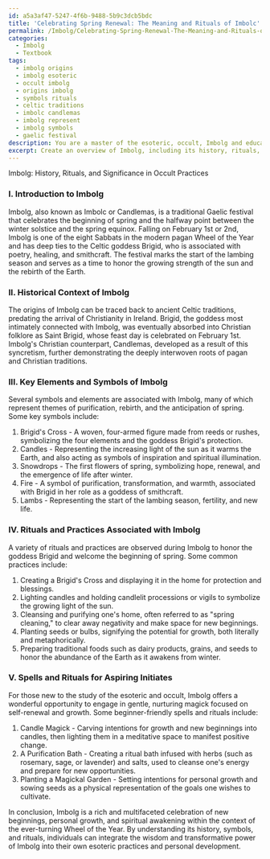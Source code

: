 ```yaml
---
id: a5a3af47-5247-4f6b-9488-5b9c3dcb5bdc
title: 'Celebrating Spring Renewal: The Meaning and Rituals of Imbolc'
permalink: /Imbolg/Celebrating-Spring-Renewal-The-Meaning-and-Rituals-of-Imbolc/
categories:
  - Imbolg
  - Textbook
tags:
  - imbolg origins
  - imbolg esoteric
  - occult imbolg
  - origins imbolg
  - symbols rituals
  - celtic traditions
  - imbolc candlemas
  - imbolg represent
  - imbolg symbols
  - gaelic festival
description: You are a master of the esoteric, occult, Imbolg and education, you have written many textbooks on the subject in ways that provide students with rich and deep understanding of the subject. You are being asked to write textbook-like sections on a topic and you do it with full context, explainability, and reliability in accuracy to the true facts of the topic at hand, in a textbook style that a student would easily be able to learn from, in a rich, engaging, and contextual way. Always include relevant context (such as formulas and history), related concepts, and in a way that someone can gain deep insights from.
excerpt: Create an overview of Imbolg, including its history, rituals, and significance in occult practices. Discuss key elements and symbols associated with this celebration, as well as any relevant spells or rituals for an aspiring initiate to learn and understand. Ensure the information provided is both informative and concise, allowing the reader to gain a deeper understanding of Imbolg and its importance within the esoteric tradition.
---
```

Imbolg: History, Rituals, and Significance in Occult Practices

### I. Introduction to Imbolg
Imbolg, also known as Imbolc or Candlemas, is a traditional Gaelic festival that celebrates the beginning of spring and the halfway point between the winter solstice and the spring equinox. Falling on February 1st or 2nd, Imbolg is one of the eight Sabbats in the modern pagan Wheel of the Year and has deep ties to the Celtic goddess Brigid, who is associated with poetry, healing, and smithcraft. The festival marks the start of the lambing season and serves as a time to honor the growing strength of the sun and the rebirth of the Earth.

### II. Historical Context of Imbolg
The origins of Imbolg can be traced back to ancient Celtic traditions, predating the arrival of Christianity in Ireland. Brigid, the goddess most intimately connected with Imbolg, was eventually absorbed into Christian folklore as Saint Brigid, whose feast day is celebrated on February 1st. Imbolg's Christian counterpart, Candlemas, developed as a result of this syncretism, further demonstrating the deeply interwoven roots of pagan and Christian traditions.

### III. Key Elements and Symbols of Imbolg
Several symbols and elements are associated with Imbolg, many of which represent themes of purification, rebirth, and the anticipation of spring. Some key symbols include:
1. Brigid's Cross - A woven, four-armed figure made from reeds or rushes, symbolizing the four elements and the goddess Brigid's protection.
2. Candles - Representing the increasing light of the sun as it warms the Earth, and also acting as symbols of inspiration and spiritual illumination.
3. Snowdrops - The first flowers of spring, symbolizing hope, renewal, and the emergence of life after winter.
4. Fire - A symbol of purification, transformation, and warmth, associated with Brigid in her role as a goddess of smithcraft.
5. Lambs - Representing the start of the lambing season, fertility, and new life.

### IV. Rituals and Practices Associated with Imbolg
A variety of rituals and practices are observed during Imbolg to honor the goddess Brigid and welcome the beginning of spring. Some common practices include:
1. Creating a Brigid's Cross and displaying it in the home for protection and blessings.
2. Lighting candles and holding candlelit processions or vigils to symbolize the growing light of the sun.
3. Cleansing and purifying one's home, often referred to as "spring cleaning," to clear away negativity and make space for new beginnings.
4. Planting seeds or bulbs, signifying the potential for growth, both literally and metaphorically.
5. Preparing traditional foods such as dairy products, grains, and seeds to honor the abundance of the Earth as it awakens from winter.

### V. Spells and Rituals for Aspiring Initiates
For those new to the study of the esoteric and occult, Imbolg offers a wonderful opportunity to engage in gentle, nurturing magick focused on self-renewal and growth. Some beginner-friendly spells and rituals include:
1. Candle Magick - Carving intentions for growth and new beginnings into candles, then lighting them in a meditative space to manifest positive change.
2. A Purification Bath - Creating a ritual bath infused with herbs (such as rosemary, sage, or lavender) and salts, used to cleanse one's energy and prepare for new opportunities.
3. Planting a Magickal Garden - Setting intentions for personal growth and sowing seeds as a physical representation of the goals one wishes to cultivate.

In conclusion, Imbolg is a rich and multifaceted celebration of new beginnings, personal growth, and spiritual awakening within the context of the ever-turning Wheel of the Year. By understanding its history, symbols, and rituals, individuals can integrate the wisdom and transformative power of Imbolg into their own esoteric practices and personal development.
